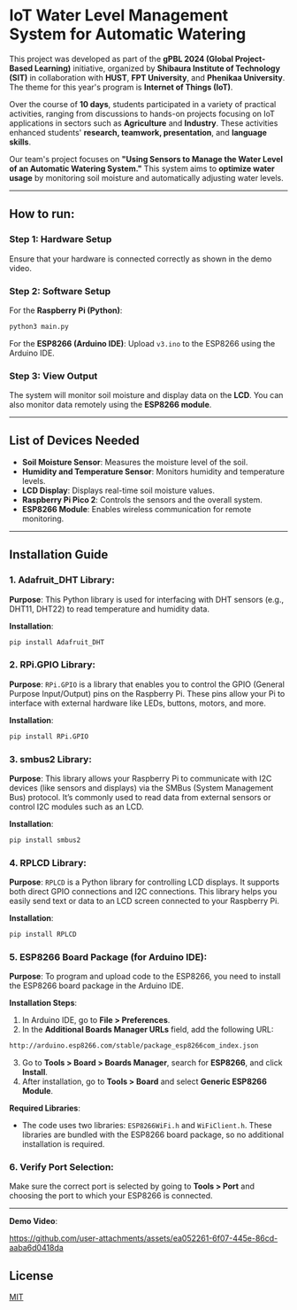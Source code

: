 
# **IoT Water Level Management System for Automatic Watering**

This project was developed as part of the **gPBL 2024 (Global Project-Based Learning)** initiative, organized by **Shibaura Institute of Technology (SIT)** in collaboration with **HUST**, **FPT University**, and **Phenikaa University**. The theme for this year's program is **Internet of Things (IoT)**.

Over the course of **10 days**, students participated in a variety of practical activities, ranging from discussions to hands-on projects focusing on IoT applications in sectors such as **Agriculture** and **Industry**. These activities enhanced students' **research, teamwork, presentation**, and **language skills**.

Our team's project focuses on **"Using Sensors to Manage the Water Level of an Automatic Watering System."** This system aims to **optimize water usage** by monitoring soil moisture and automatically adjusting water levels.

---

## **How to run:**

### **Step 1: Hardware Setup**

Ensure that your hardware is connected correctly as shown in the demo video.

### **Step 2: Software Setup**

For the **Raspberry Pi (Python)**:
```bash
python3 main.py
```

For the **ESP8266 (Arduino IDE)**: Upload `v3.ino` to the ESP8266 using the Arduino IDE.

### **Step 3: View Output**

The system will monitor soil moisture and display data on the **LCD**. You can also monitor data remotely using the **ESP8266 module**.

---

## **List of Devices Needed**

- **Soil Moisture Sensor**: Measures the moisture level of the soil.
- **Humidity and Temperature Sensor**: Monitors humidity and temperature levels.
- **LCD Display**: Displays real-time soil moisture values.
- **Raspberry Pi Pico 2**: Controls the sensors and the overall system.
- **ESP8266 Module**: Enables wireless communication for remote monitoring.

---

## **Installation Guide**

### 1. **Adafruit_DHT Library**:

**Purpose**: This Python library is used for interfacing with DHT sensors (e.g., DHT11, DHT22) to read temperature and humidity data.

**Installation**:
```bash
pip install Adafruit_DHT
```

### 2. **RPi.GPIO Library**:

**Purpose**: `RPi.GPIO` is a library that enables you to control the GPIO (General Purpose Input/Output) pins on the Raspberry Pi. These pins allow your Pi to interface with external hardware like LEDs, buttons, motors, and more.

**Installation**:
```bash
pip install RPi.GPIO
```

### 3. **smbus2 Library**:

**Purpose**: This library allows your Raspberry Pi to communicate with I2C devices (like sensors and displays) via the SMBus (System Management Bus) protocol. It’s commonly used to read data from external sensors or control I2C modules such as an LCD.

**Installation**:
```bash
pip install smbus2
```

### 4. **RPLCD Library**:

**Purpose**: `RPLCD` is a Python library for controlling LCD displays. It supports both direct GPIO connections and I2C connections. This library helps you easily send text or data to an LCD screen connected to your Raspberry Pi.

**Installation**:
```bash
pip install RPLCD
```

### 5. **ESP8266 Board Package (for Arduino IDE)**:

**Purpose**: To program and upload code to the ESP8266, you need to install the ESP8266 board package in the Arduino IDE.

**Installation Steps**:

1. In Arduino IDE, go to **File > Preferences**.
2. In the **Additional Boards Manager URLs** field, add the following URL:
```bash
http://arduino.esp8266.com/stable/package_esp8266com_index.json
```
3. Go to **Tools > Board > Boards Manager**, search for **ESP8266**, and click **Install**.
4. After installation, go to **Tools > Board** and select **Generic ESP8266 Module**.

**Required Libraries**:
- The code uses two libraries: `ESP8266WiFi.h` and `WiFiClient.h`. These libraries are bundled with the ESP8266 board package, so no additional installation is required.

### **6. Verify Port Selection:**

Make sure the correct port is selected by going to **Tools > Port** and choosing the port to which your ESP8266 is connected.

---
**Demo Video**:


https://github.com/user-attachments/assets/ea052261-6f07-445e-86cd-aaba6d0418da




## **License**

[MIT](https://choosealicense.com/licenses/mit/)
